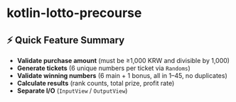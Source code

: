 # kotlin-lotto-precourse

## ⚡ Quick Feature Summary
- **Validate purchase amount** (must be ≥1,000 KRW and divisible by 1,000)
- **Generate tickets** (6 unique numbers per ticket via `Randoms`)
- **Validate winning numbers** (6 main + 1 bonus, all in 1–45, no duplicates)
- **Calculate results** (rank counts, total prize, profit rate)
- **Separate I/O** (`InputView` / `OutputView`)  
